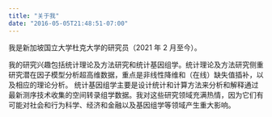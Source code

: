 ```yaml
---
title: "关于我"
date: "2016-05-05T21:48:51-07:00"
---
```


我是新加坡国立大学杜克大学的研究员（2021 年 2 月至今）。

我的研究兴趣包括统计理论及方法研究和统计基因组学。统计理论及方法研究侧重研究潜在因子模型分析超高维数据，重点是非线性降维和（在线）缺失值插补，以及相应的理论分析。 统计基因组学主要是设计统计和计算方法来分析和解释通过最新测序技术收集的空间转录组学数据。我对这些研究领域充满热情，因为它们有可能对社会和行为科学、经济和金融以及基因组学等领域产生重大影响。